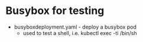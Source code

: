 # Busybox for testing

- busyboxdeployment.yaml - deploy a busybox pod
  - used to test a shell, i.e. kubectl exec -ti <podid> /bin/sh
